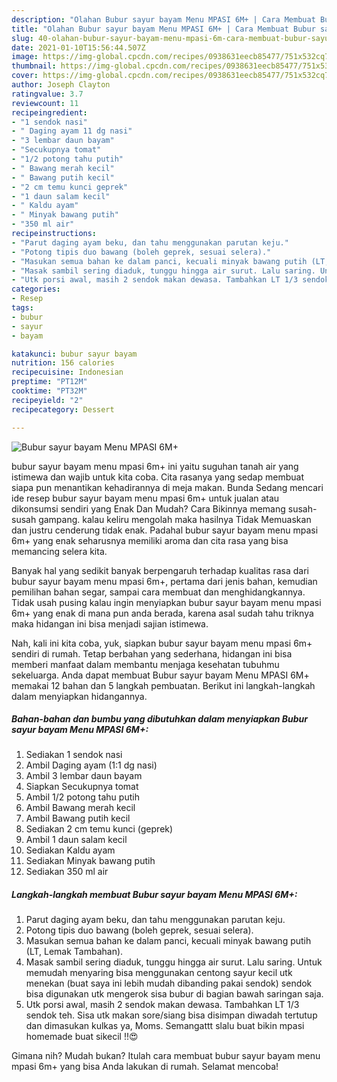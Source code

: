 ```yaml
---
description: "Olahan Bubur sayur bayam Menu MPASI 6M+ | Cara Membuat Bubur sayur bayam Menu MPASI 6M+ Yang Mudah Dan Praktis"
title: "Olahan Bubur sayur bayam Menu MPASI 6M+ | Cara Membuat Bubur sayur bayam Menu MPASI 6M+ Yang Mudah Dan Praktis"
slug: 40-olahan-bubur-sayur-bayam-menu-mpasi-6m-cara-membuat-bubur-sayur-bayam-menu-mpasi-6m-yang-mudah-dan-praktis
date: 2021-01-10T15:56:44.507Z
image: https://img-global.cpcdn.com/recipes/0938631eecb85477/751x532cq70/bubur-sayur-bayam-menu-mpasi-6m-foto-resep-utama.jpg
thumbnail: https://img-global.cpcdn.com/recipes/0938631eecb85477/751x532cq70/bubur-sayur-bayam-menu-mpasi-6m-foto-resep-utama.jpg
cover: https://img-global.cpcdn.com/recipes/0938631eecb85477/751x532cq70/bubur-sayur-bayam-menu-mpasi-6m-foto-resep-utama.jpg
author: Joseph Clayton
ratingvalue: 3.7
reviewcount: 11
recipeingredient:
- "1 sendok nasi"
- " Daging ayam 11 dg nasi"
- "3 lembar daun bayam"
- "Secukupnya tomat"
- "1/2 potong tahu putih"
- " Bawang merah kecil"
- " Bawang putih kecil"
- "2 cm temu kunci geprek"
- "1 daun salam kecil"
- " Kaldu ayam"
- " Minyak bawang putih"
- "350 ml air"
recipeinstructions:
- "Parut daging ayam beku, dan tahu menggunakan parutan keju."
- "Potong tipis duo bawang (boleh geprek, sesuai selera)."
- "Masukan semua bahan ke dalam panci, kecuali minyak bawang putih (LT, Lemak Tambahan)."
- "Masak sambil sering diaduk, tunggu hingga air surut. Lalu saring. Untuk memudah menyaring bisa menggunakan centong sayur kecil utk menekan (buat saya ini lebih mudah dibanding pakai sendok) sendok bisa digunakan utk mengerok sisa bubur di bagian bawah saringan saja."
- "Utk porsi awal, masih 2 sendok makan dewasa. Tambahkan LT 1/3 sendok teh. Sisa utk makan sore/siang bisa disimpan diwadah tertutup dan dimasukan kulkas ya, Moms. Semangattt slalu buat bikin mpasi homemade buat sikecil !!😍"
categories:
- Resep
tags:
- bubur
- sayur
- bayam

katakunci: bubur sayur bayam 
nutrition: 156 calories
recipecuisine: Indonesian
preptime: "PT12M"
cooktime: "PT32M"
recipeyield: "2"
recipecategory: Dessert

---
```



![Bubur sayur bayam Menu MPASI 6M+](https://img-global.cpcdn.com/recipes/0938631eecb85477/751x532cq70/bubur-sayur-bayam-menu-mpasi-6m-foto-resep-utama.jpg)


bubur sayur bayam menu mpasi 6m+ ini yaitu suguhan tanah air yang istimewa dan wajib untuk kita coba. Cita rasanya yang sedap membuat siapa pun menantikan kehadirannya di meja makan.
Bunda Sedang mencari ide resep bubur sayur bayam menu mpasi 6m+ untuk jualan atau dikonsumsi sendiri yang Enak Dan Mudah? Cara Bikinnya memang susah-susah gampang. kalau keliru mengolah maka hasilnya Tidak Memuaskan dan justru cenderung tidak enak. Padahal bubur sayur bayam menu mpasi 6m+ yang enak seharusnya memiliki aroma dan cita rasa yang bisa memancing selera kita.

Banyak hal yang sedikit banyak berpengaruh terhadap kualitas rasa dari bubur sayur bayam menu mpasi 6m+, pertama dari jenis bahan, kemudian pemilihan bahan segar, sampai cara membuat dan menghidangkannya. Tidak usah pusing kalau ingin menyiapkan bubur sayur bayam menu mpasi 6m+ yang enak di mana pun anda berada, karena asal sudah tahu triknya maka hidangan ini bisa menjadi sajian istimewa.




Nah, kali ini kita coba, yuk, siapkan bubur sayur bayam menu mpasi 6m+ sendiri di rumah. Tetap berbahan yang sederhana, hidangan ini bisa memberi manfaat dalam membantu menjaga kesehatan tubuhmu sekeluarga. Anda dapat membuat Bubur sayur bayam Menu MPASI 6M+ memakai 12 bahan dan 5 langkah pembuatan. Berikut ini langkah-langkah dalam menyiapkan hidangannya.

<!--inarticleads1-->

##### Bahan-bahan dan bumbu yang dibutuhkan dalam menyiapkan Bubur sayur bayam Menu MPASI 6M+:

1. Sediakan 1 sendok nasi
1. Ambil  Daging ayam (1:1 dg nasi)
1. Ambil 3 lembar daun bayam
1. Siapkan Secukupnya tomat
1. Ambil 1/2 potong tahu putih
1. Ambil  Bawang merah kecil
1. Ambil  Bawang putih kecil
1. Sediakan 2 cm temu kunci (geprek)
1. Ambil 1 daun salam kecil
1. Sediakan  Kaldu ayam
1. Sediakan  Minyak bawang putih
1. Sediakan 350 ml air




<!--inarticleads2-->

##### Langkah-langkah membuat Bubur sayur bayam Menu MPASI 6M+:

1. Parut daging ayam beku, dan tahu menggunakan parutan keju.
1. Potong tipis duo bawang (boleh geprek, sesuai selera).
1. Masukan semua bahan ke dalam panci, kecuali minyak bawang putih (LT, Lemak Tambahan).
1. Masak sambil sering diaduk, tunggu hingga air surut. Lalu saring. Untuk memudah menyaring bisa menggunakan centong sayur kecil utk menekan (buat saya ini lebih mudah dibanding pakai sendok) sendok bisa digunakan utk mengerok sisa bubur di bagian bawah saringan saja.
1. Utk porsi awal, masih 2 sendok makan dewasa. Tambahkan LT 1/3 sendok teh. Sisa utk makan sore/siang bisa disimpan diwadah tertutup dan dimasukan kulkas ya, Moms. Semangattt slalu buat bikin mpasi homemade buat sikecil !!😍




Gimana nih? Mudah bukan? Itulah cara membuat bubur sayur bayam menu mpasi 6m+ yang bisa Anda lakukan di rumah. Selamat mencoba!
